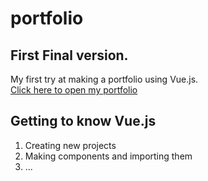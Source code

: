 # portfolio

## First Final version.

My first try at making a portfolio using Vue.js.  
[Click here to open my portfolio](https://benduwe.github.io/portfolio/#/)

## Getting to know Vue.js

1. Creating new projects
2. Making components and importing them
3. ...
